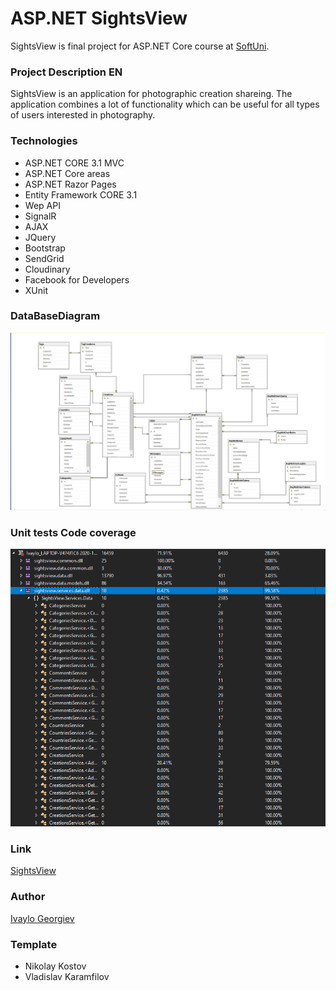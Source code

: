 # ASP.NET SightsView

SightsView is final project for ASP.NET Core course at [SoftUni](https://www.google.com).

### Project Description EN

SightsView is an application for photographic creation shareing. The application combines a lot of functionality which can be useful for all types of users interested in photography.

### Technologies
* ASP.NET CORE 3.1 MVC
* ASP.NET Core areas
* ASP.NET Razor Pages
* Entity Framework CORE 3.1
* Wep API
* SignalR
* AJAX
* JQuery
* Bootstrap
* SendGrid
* Cloudinary
* Facebook for Developers
* XUnit

### DataBaseDiagram
![DataBaseDiagram](https://github.com/IvayloSG/SightsView/blob/main/DataBaseDiagram.png)

### Unit tests Code coverage
![Unit Tests Covearage](https://github.com/IvayloSG/SightsView/blob/main/UnitTests.png)

### Link
[SightsView](https://sightsview.azurewebsites.net/)

### Author
[Ivaylo Georgiev](https://github.com/IvayloSG)

### Template
* Nikolay Kostov
* Vladislav Karamfilov
